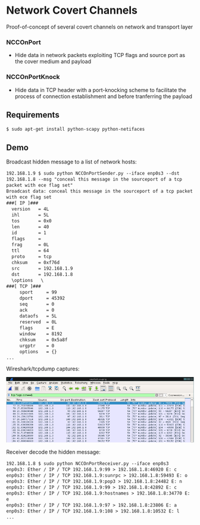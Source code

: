 Network Covert Channels
=======================
Proof-of-concept of several covert channels on network and transport layer

### NCCOnPort

* Hide data in network packets exploiting TCP flags and source port as the cover medium and payload


### NCCOnPortKnock

* Hide data in TCP header with a port-knocking scheme to facilitate the process of connection establishment and before tranferring the payload


Requirements
------------

```
$ sudo apt-get install python-scapy python-netifaces
```


Demo
----

Broadcast hidden message to a list of network hosts:

``` 
192.168.1.9 $ sudo python NCCOnPortSender.py --iface enp0s3 --dst 192.168.1.8 --msg "conceal this message in the sourceport of a tcp packet with ece flag set"
Broadcast data: conceal this message in the sourceport of a tcp packet with ece flag set
###[ IP ]### 
  version   = 4L
  ihl       = 5L
  tos       = 0x0
  len       = 40
  id        = 1
  flags     = 
  frag      = 0L
  ttl       = 64
  proto     = tcp
  chksum    = 0xf76d
  src       = 192.168.1.9
  dst       = 192.168.1.8
  \options   \
###[ TCP ]### 
     sport     = 99
     dport     = 45392
     seq       = 0
     ack       = 0
     dataofs   = 5L
     reserved  = 0L
     flags     = E
     window    = 8192
     chksum    = 0x5a8f
     urgptr    = 0
     options   = {}
...
```

Wireshark/tcpdump captures:

![alt tag](img/wireshark-tcpdump-captures-01.png)


Receiver decode the hidden message:

```
192.168.1.8 $ sudo python NCCOnPortReceiver.py --iface enp0s3
enp0s3: Ether / IP / TCP 192.168.1.9:99 > 192.168.1.8:46920 E: c
enp0s3: Ether / IP / TCP 192.168.1.9:sunrpc > 192.168.1.8:59493 E: o
enp0s3: Ether / IP / TCP 192.168.1.9:pop3 > 192.168.1.8:24482 E: n
enp0s3: Ether / IP / TCP 192.168.1.9:99 > 192.168.1.8:42892 E: c
enp0s3: Ether / IP / TCP 192.168.1.9:hostnames > 192.168.1.8:34770 E: e
enp0s3: Ether / IP / TCP 192.168.1.9:97 > 192.168.1.8:23806 E: a
enp0s3: Ether / IP / TCP 192.168.1.9:108 > 192.168.1.8:10532 E: l
...
```
